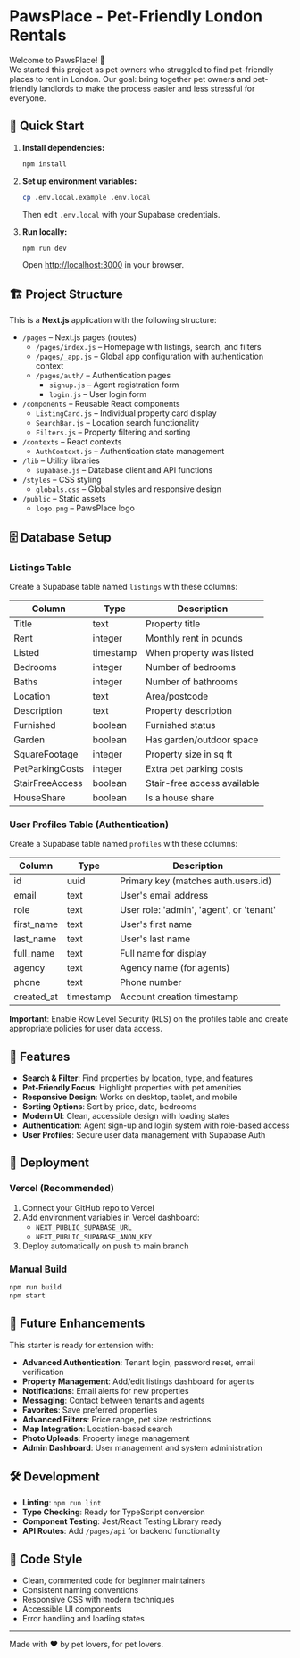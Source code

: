 # PawsPlace - Pet-Friendly London Rentals

Welcome to PawsPlace! 🐾  
We started this project as pet owners who struggled to find pet-friendly places to rent in London. Our goal: bring together pet owners and pet-friendly landlords to make the process easier and less stressful for everyone.

## 🚀 Quick Start

1. **Install dependencies:**
   ```bash
   npm install
   ```

2. **Set up environment variables:**
   ```bash
   cp .env.local.example .env.local
   ```
   Then edit `.env.local` with your Supabase credentials.

3. **Run locally:**
   ```bash
   npm run dev
   ```
   Open [http://localhost:3000](http://localhost:3000) in your browser.

## 🏗️ Project Structure

This is a **Next.js** application with the following structure:

- `/pages` – Next.js pages (routes)
  - `/pages/index.js` – Homepage with listings, search, and filters
  - `/pages/_app.js` – Global app configuration with authentication context
  - `/pages/auth/` – Authentication pages
    - `signup.js` – Agent registration form
    - `login.js` – User login form
- `/components` – Reusable React components
  - `ListingCard.js` – Individual property card display
  - `SearchBar.js` – Location search functionality
  - `Filters.js` – Property filtering and sorting
- `/contexts` – React contexts
  - `AuthContext.js` – Authentication state management
- `/lib` – Utility libraries
  - `supabase.js` – Database client and API functions
- `/styles` – CSS styling
  - `globals.css` – Global styles and responsive design
- `/public` – Static assets
  - `logo.png` – PawsPlace logo

## 🗄️ Database Setup

### Listings Table
Create a Supabase table named `listings` with these columns:

| Column | Type | Description |
|--------|------|-------------|
| Title | text | Property title |
| Rent | integer | Monthly rent in pounds |
| Listed | timestamp | When property was listed |
| Bedrooms | integer | Number of bedrooms |
| Baths | integer | Number of bathrooms |
| Location | text | Area/postcode |
| Description | text | Property description |
| Furnished | boolean | Furnished status |
| Garden | boolean | Has garden/outdoor space |
| SquareFootage | integer | Property size in sq ft |
| PetParkingCosts | integer | Extra pet parking costs |
| StairFreeAccess | boolean | Stair-free access available |
| HouseShare | boolean | Is a house share |

### User Profiles Table (Authentication)
Create a Supabase table named `profiles` with these columns:

| Column | Type | Description |
|--------|------|-------------|
| id | uuid | Primary key (matches auth.users.id) |
| email | text | User's email address |
| role | text | User role: 'admin', 'agent', or 'tenant' |
| first_name | text | User's first name |
| last_name | text | User's last name |
| full_name | text | Full name for display |
| agency | text | Agency name (for agents) |
| phone | text | Phone number |
| created_at | timestamp | Account creation timestamp |

**Important**: Enable Row Level Security (RLS) on the profiles table and create appropriate policies for user data access.

## 🌟 Features

- **Search & Filter**: Find properties by location, type, and features
- **Pet-Friendly Focus**: Highlight properties with pet amenities
- **Responsive Design**: Works on desktop, tablet, and mobile
- **Sorting Options**: Sort by price, date, bedrooms
- **Modern UI**: Clean, accessible design with loading states
- **Authentication**: Agent sign-up and login system with role-based access
- **User Profiles**: Secure user data management with Supabase Auth

## 🚀 Deployment

### Vercel (Recommended)

1. Connect your GitHub repo to Vercel
2. Add environment variables in Vercel dashboard:
   - `NEXT_PUBLIC_SUPABASE_URL`
   - `NEXT_PUBLIC_SUPABASE_ANON_KEY`
3. Deploy automatically on push to main branch

### Manual Build

```bash
npm run build
npm start
```

## 🔮 Future Enhancements

This starter is ready for extension with:

- **Advanced Authentication**: Tenant login, password reset, email verification
- **Property Management**: Add/edit listings dashboard for agents
- **Notifications**: Email alerts for new properties
- **Messaging**: Contact between tenants and agents
- **Favorites**: Save preferred properties
- **Advanced Filters**: Price range, pet size restrictions
- **Map Integration**: Location-based search
- **Photo Uploads**: Property image management
- **Admin Dashboard**: User management and system administration

## 🛠️ Development

- **Linting**: `npm run lint`
- **Type Checking**: Ready for TypeScript conversion
- **Component Testing**: Jest/React Testing Library ready
- **API Routes**: Add `/pages/api` for backend functionality

## 📝 Code Style

- Clean, commented code for beginner maintainers
- Consistent naming conventions
- Responsive CSS with modern techniques
- Accessible UI components
- Error handling and loading states

---

Made with ❤️ by pet lovers, for pet lovers.